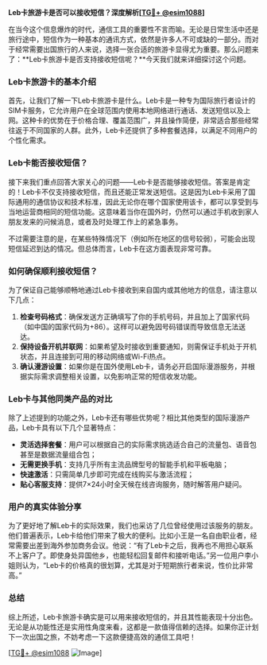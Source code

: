 **Leb卡旅游卡是否可以接收短信？深度解析[[TG💪+ @esim1088](https://t.me/s/esim1088)]**

在当今这个信息爆炸的时代，通信工具的重要性不言而喻。无论是日常生活中还是旅行途中，短信作为一种基本的通讯方式，依然是许多人不可或缺的一部分。而对于经常需要出国旅行的人来说，选择一张合适的旅游卡显得尤为重要。那么问题来了：**Leb卡旅游卡是否支持接收短信呢？**今天我们就来详细探讨这个问题。

### Leb卡旅游卡的基本介绍

首先，让我们了解一下Leb卡旅游卡是什么。Leb卡是一种专为国际旅行者设计的SIM卡服务，它允许用户在全球范围内使用本地网络进行通话、发送短信以及上网。这种卡的优势在于价格合理、覆盖范围广，并且操作简便，非常适合那些经常往返于不同国家的人群。此外，Leb卡还提供了多种套餐选择，以满足不同用户的个性化需求。

### Leb卡能否接收短信？

接下来我们重点回答大家关心的问题——Leb卡是否能够接收短信。答案是肯定的！Leb卡不仅支持接收短信，而且还能正常发送短信。这是因为Leb卡采用了国际通用的通信协议和技术标准，因此无论你在哪个国家使用该卡，都可以享受到与当地运营商相同的短信功能。这意味着当你在国外时，仍然可以通过手机收到家人朋友发来的问候消息，或者及时处理工作上的紧急事务。

不过需要注意的是，在某些特殊情况下（例如所在地区的信号较弱），可能会出现短信延迟到达的情况。但总体而言，Leb卡在这方面表现非常可靠。

### 如何确保顺利接收短信？

为了保证自己能够顺畅地通过Leb卡接收到来自国内或其他地方的信息，请注意以下几点：

1. **检查号码格式**：确保发送方正确填写了你的手机号码，并且加上了国家代码（如中国的国家代码为+86）。这样可以避免因号码错误而导致信息无法送达。
2. **保持设备开机并联网**：如果希望及时接收到重要通知，则需保证手机处于开机状态，并且连接到可用的移动网络或Wi-Fi热点。
3. **确认漫游设置**：如果你是在国外使用Leb卡，请务必开启国际漫游服务，并根据实际需求调整相关设置，以免影响正常的短信收发功能。

### Leb卡与其他同类产品的对比

除了上述提到的功能之外，Leb卡还有哪些优势呢？相比其他类型的国际漫游产品，Leb卡具有以下几个显著特点：
- **灵活选择套餐**：用户可以根据自己的实际需求挑选适合自己的流量包、语音包甚至是数据流量组合包；
- **无需更换手机**：支持几乎所有主流品牌型号的智能手机和平板电脑；
- **快速激活**：只需简单几步即可完成在线购买与激活流程；
- **贴心客服支持**：提供7×24小时全天候在线咨询服务，随时解答用户疑问。

### 用户的真实体验分享

为了更好地了解Leb卡的实际效果，我们也采访了几位曾经使用过该服务的朋友。他们普遍表示，Leb卡给他们带来了极大的便利。比如小王是一名自由职业者，经常需要出差到海外参加商务会议。他说：“有了Leb卡之后，我再也不用担心联系不上客户了。即使身处异国他乡，也能轻松回复邮件和接听电话。”另一位用户李小姐则认为，“Leb卡的价格真的很划算，尤其是对于短期旅行者来说，性价比非常高。”

### 总结

综上所述，Leb卡旅游卡确实是可以用来接收短信的，并且其性能表现十分出色。无论是从功能性还是实用性角度来看，这都是一款值得信赖的选择。如果你正计划下一次出国之旅，不妨考虑一下这款便捷高效的通信工具吧！

[[TG💪+ @esim1088](https://t.me/s/esim1088) ![Image](https://i.postimg.cc/4NQfJmqS/Snipaste-2025-05-13-00-14-12.png)]